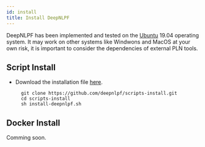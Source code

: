 ```yaml
---
id: install
title: Install DeepNLPF
---
```


DeepNLPF has been implemented and tested on the [Ubuntu](https://ubuntu.com/) 19.04 operating system. It may work on other systems like Windwons and MacOS at your own risk, it is important to consider the dependencies of external PLN tools.

## Script Install
- Download the installation file [here](https://github.com/deepnlpf/scripts-install).

        git clone https://github.com/deepnlpf/scripts-install.git
        cd scripts-install
        sh install-deepnlpf.sh

## Docker Install

Comming soon.
